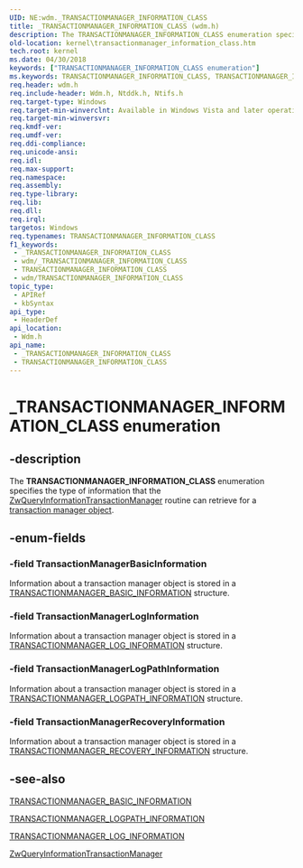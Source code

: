 ```yaml
---
UID: NE:wdm._TRANSACTIONMANAGER_INFORMATION_CLASS
title: _TRANSACTIONMANAGER_INFORMATION_CLASS (wdm.h)
description: The TRANSACTIONMANAGER_INFORMATION_CLASS enumeration specifies the type of information that the ZwQueryInformationTransactionManager routine can retrieve for a transaction manager object.
old-location: kernel\transactionmanager_information_class.htm
tech.root: kernel
ms.date: 04/30/2018
keywords: ["TRANSACTIONMANAGER_INFORMATION_CLASS enumeration"]
ms.keywords: TRANSACTIONMANAGER_INFORMATION_CLASS, TRANSACTIONMANAGER_INFORMATION_CLASS enumeration [Kernel-Mode Driver Architecture], TransactionManagerBasicInformation, TransactionManagerLogInformation, TransactionManagerLogPathInformation, TransactionManagerRecoveryInformation, _TRANSACTIONMANAGER_INFORMATION_CLASS, kernel.transactionmanager_information_class, ktm_ref_55fd8dd4-e88d-40df-9091-1aecc4de38a7.xml, wdm/TRANSACTIONMANAGER_INFORMATION_CLASS, wdm/TransactionManagerBasicInformation, wdm/TransactionManagerLogInformation, wdm/TransactionManagerLogPathInformation, wdm/TransactionManagerRecoveryInformation
req.header: wdm.h
req.include-header: Wdm.h, Ntddk.h, Ntifs.h
req.target-type: Windows
req.target-min-winverclnt: Available in Windows Vista and later operating system versions.
req.target-min-winversvr: 
req.kmdf-ver: 
req.umdf-ver: 
req.ddi-compliance: 
req.unicode-ansi: 
req.idl: 
req.max-support: 
req.namespace: 
req.assembly: 
req.type-library: 
req.lib: 
req.dll: 
req.irql: 
targetos: Windows
req.typenames: TRANSACTIONMANAGER_INFORMATION_CLASS
f1_keywords:
 - _TRANSACTIONMANAGER_INFORMATION_CLASS
 - wdm/_TRANSACTIONMANAGER_INFORMATION_CLASS
 - TRANSACTIONMANAGER_INFORMATION_CLASS
 - wdm/TRANSACTIONMANAGER_INFORMATION_CLASS
topic_type:
 - APIRef
 - kbSyntax
api_type:
 - HeaderDef
api_location:
 - Wdm.h
api_name:
 - _TRANSACTIONMANAGER_INFORMATION_CLASS
 - TRANSACTIONMANAGER_INFORMATION_CLASS
---
```


# _TRANSACTIONMANAGER_INFORMATION_CLASS enumeration


## -description

The <b>TRANSACTIONMANAGER_INFORMATION_CLASS</b> enumeration specifies the type of information that the <a href="/windows-hardware/drivers/ddi/wdm/nf-wdm-ntqueryinformationtransactionmanager">ZwQueryInformationTransactionManager</a> routine can retrieve for a <a href="/windows-hardware/drivers/kernel/transaction-manager-objects">transaction manager object</a>.

## -enum-fields

### -field TransactionManagerBasicInformation

Information about a transaction manager object is stored in a <a href="/windows-hardware/drivers/ddi/wdm/ns-wdm-_transactionmanager_basic_information">TRANSACTIONMANAGER_BASIC_INFORMATION</a> structure.

### -field TransactionManagerLogInformation

Information about a transaction manager object is stored in a <a href="/windows-hardware/drivers/ddi/wdm/ns-wdm-_transactionmanager_log_information">TRANSACTIONMANAGER_LOG_INFORMATION</a> structure.

### -field TransactionManagerLogPathInformation

Information about a transaction manager object is stored in a <a href="/windows-hardware/drivers/ddi/wdm/ns-wdm-_transactionmanager_logpath_information">TRANSACTIONMANAGER_LOGPATH_INFORMATION</a> structure.

### -field TransactionManagerRecoveryInformation

Information about a transaction manager object is stored in a <a href="/windows-hardware/drivers/ddi/wdm/ns-wdm-_transactionmanager_recovery_information">TRANSACTIONMANAGER_RECOVERY_INFORMATION</a> structure.

## -see-also

<a href="/windows-hardware/drivers/ddi/wdm/ns-wdm-_transactionmanager_basic_information">TRANSACTIONMANAGER_BASIC_INFORMATION</a>



<a href="/windows-hardware/drivers/ddi/wdm/ns-wdm-_transactionmanager_logpath_information">TRANSACTIONMANAGER_LOGPATH_INFORMATION</a>



<a href="/windows-hardware/drivers/ddi/wdm/ns-wdm-_transactionmanager_log_information">TRANSACTIONMANAGER_LOG_INFORMATION</a>



<a href="/windows-hardware/drivers/ddi/wdm/nf-wdm-ntqueryinformationtransactionmanager">ZwQueryInformationTransactionManager</a>

